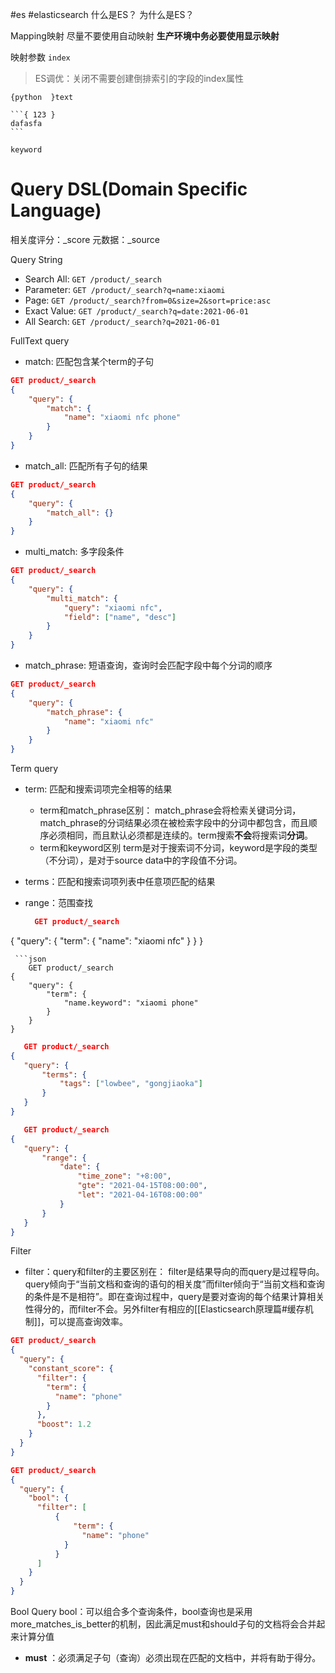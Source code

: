 #es #elasticsearch
什么是ES？
为什么是ES？


Mapping映射
尽量不要使用自动映射
**生产环境中务必要使用显示映射**

映射参数
`index`
>ES调优：关闭不需要创建倒排索引的字段的index属性

`{python  }text`

	```{ 123 } 
	dafasfa 
	```
`keyword`


# Query DSL(Domain Specific Language)

相关度评分：\_score
元数据：\_source 

Query String
- Search All: `GET /product/_search`
- Parameter: `GET /product/_search?q=name:xiaomi`
- Page: `GET /product/_search?from=0&size=2&sort=price:asc`
- Exact Value: `GET /product/_search?q=date:2021-06-01`
- All Search: `GET /product/_search?q=2021-06-01`

FullText query
- match: 匹配包含某个term的子句
```json
GET product/_search
{
	"query": {
		"match": {
			"name": "xiaomi nfc phone"
		}
	}
}
```
- match_all: 匹配所有子句的结果
```json
GET product/_search
{
	"query": {
		"match_all": {}
	}
}
```
- multi_match: 多字段条件
```json
GET product/_search
{
	"query": {
		"multi_match": {
			"query": "xiaomi nfc",
			"field": ["name", "desc"]
		}
	}
}
```
- match_phrase: 短语查询，查询时会匹配字段中每个分词的顺序
```json
GET product/_search
{
	"query": {
		"match_phrase": {
			"name": "xiaomi nfc"
		}
	}
}
``` 

Term query
- term: 匹配和搜索词项完全相等的结果
	- term和match_phrase区别：
	  match_phrase会将检索关键词分词，match_phrase的分词结果必须在被检索字段中的分词中都包含，而且顺序必须相同，而且默认必须都是连续的。term搜索**不会**将搜索词**分词**。
	- term和keyword区别
	  term是对于搜索词不分词，keyword是字段的类型（不分词），是对于source data中的字段值不分词。
- terms：匹配和搜索词项列表中任意项匹配的结果
- range：范围查找



  ```json
	GET product/_search
{
	"query": {
		"term": {
			"name": "xiaomi nfc"
		}
	}
}
```
 ```json
	GET product/_search
{
	"query": {
		"term": {
			"name.keyword": "xiaomi phone"
		}
	}
}
```
 ```json
	GET product/_search
{
	"query": {
		"terms": {
			"tags": ["lowbee", "gongjiaoka"]
		}
	}
}
```
 ```json
	GET product/_search
{
	"query": {
		"range": {
			"date": {
				"time_zone": "+8:00",
				"gte": "2021-04-15T08:00:00",
				"let": "2021-04-16T08:00:00"
			}
		}
	}
}
```

Filter
-  filter：query和filter的主要区别在： filter是结果导向的而query是过程导向。query倾向于“当前文档和查询的语句的相关度”而filter倾向于“当前文档和查询的条件是不是相符”。即在查询过程中，query是要对查询的每个结果计算相关性得分的，而filter不会。另外filter有相应的[[Elasticsearch原理篇#缓存机制]]，可以提高查询效率。
```json
GET product/_search
{
  "query": {
    "constant_score": {
      "filter": {
        "term": {
          "name": "phone"
        }
      },
      "boost": 1.2  
    }
  }
}

GET product/_search
{
  "query": {
    "bool": {
      "filter": [
	      {
		      "term": {
				"name": "phone"
			}
	      }
      ]
    }
  }
}
```

Bool Query
bool：可以组合多个查询条件，bool查询也是采用more_matches_is_better的机制，因此满足must和should子句的文档将会合并起来计算分值
- **must** ：必须满足子句（查询）必须出现在匹配的文档中，并将有助于得分。